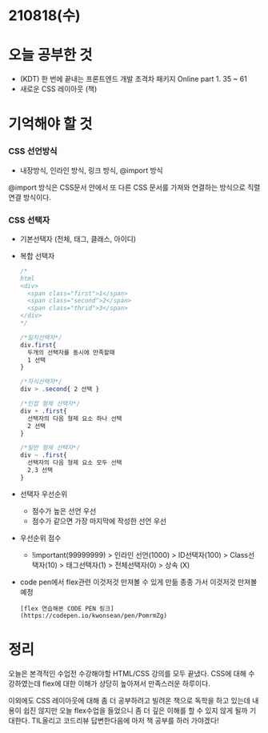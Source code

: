 # 210818(수)

# 오늘 공부한 것

- (KDT) 한 번에 끝내는 프론트엔드 개발 초격차 패키지 Online part 1. 35 ~ 61
- 새로운 CSS 레이아웃 (책)

# 기억해야 할 것

### CSS 선언방식

- 내장방식, 인라인 방식, 링크 방식, @import 방식

@import 방식은 CSS문서 안에서 또 다른 CSS 문서를 가져와 연결하는 방식으로 직렬연결 방식이다.

### CSS 선택자

- 기본선택자 (전체, 태그, 클래스, 아이디)
- 복합 선택자

  ```css
  /*
  html
  <div>
    <span class="first">1</span>
    <span class="second">2</span>
    <span class="thrid">3</span>
  </div>
  */

  /*일치선택자*/
  div.first{
    두개의 선택자를 동시에 만족할때
    1 선택
  }

  /*자식선택자*/
  div > .second{ 2 선택 }

  /*인접 형제 선택자*/
  div + .first{
    선택자의 다음 형제 요소 하나 선택
    2 선택
  }

  /*일반 형제 선택자*/
  div ~ .first{
    선택자의 다음 형제 요소 모두 선택
    2,3 선택
  }

  ```

- 선택자 우선순위
  - 점수가 높은 선언 우선
  - 점수가 같으면 가장 마지막에 작성한 선언 우선
- 우선순위 점수
  - !important(99999999) > 인라인 선언(1000) > ID선택자(100) > Class선택자(10) > 태그선택자(1) > 전체선택자(0) > 상속 (X)
- code pen에서 flex관련 이것저것 만져볼 수 있게 만듦
  종종 가서 이것저것 만져볼 예정

      [flex 연습해본 CODE PEN 링크](https://codepen.io/kwonsean/pen/PomrmZg)

# 정리

오늘은 본격적인 수업전 수강해야할 HTML/CSS 강의를 모두 끝냈다. CSS에 대해 수강하였는데 flex에 대한 이해가 상당히 높아져서 만족스러운 하루이다.

이외에도 CSS 레이아웃에 대해 좀 더 공부하려고 빌려온 책으로 독학을 하고 있는데 내용이 쉽진 않지만 오늘 flex수업을 들었으니 좀 더 깊은 이해를 할 수 있지 않게 될까 기대한다. TIL올리고 코드리뷰 답변한다음에 마저 책 공부를 하러 가야겠다!
